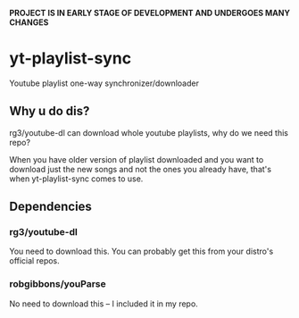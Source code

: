 **PROJECT IS IN EARLY STAGE OF DEVELOPMENT AND UNDERGOES MANY CHANGES**

# yt-playlist-sync
Youtube playlist one-way synchronizer/downloader

## Why u do dis?
rg3/youtube-dl can download whole youtube playlists, why do we need this repo?

When you have older version of playlist downloaded and you want to download just the new songs and not the ones you already have, that's when yt-playlist-sync comes to use. 

## Dependencies

### rg3/youtube-dl
You need to download this. You can probably get this from your distro's official repos.

### robgibbons/youParse
No need to download this – I included it in my repo.
